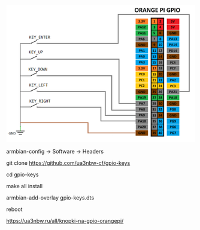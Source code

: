 ![Logo](images/gpioknopki.png)


armbian-config -> Software -> Headers

git clone https://github.com/ua3nbw-cf/gpio-keys

cd gpio-keys

make all install

armbian-add-overlay gpio-keys.dts

reboot


https://ua3nbw.ru/all/knopki-na-gpio-orangepi/
